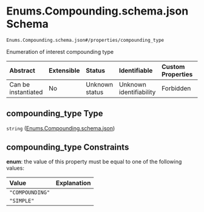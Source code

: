 # Enums.Compounding.schema.json Schema

```txt
Enums.Compounding.schema.json#/properties/compounding_type
```

Enumeration of interest compounding type

| Abstract            | Extensible | Status         | Identifiable            | Custom Properties | Additional Properties | Access Restrictions | Defined In                                                                                    |
| :------------------ | :--------- | :------------- | :---------------------- | :---------------- | :-------------------- | :------------------ | :-------------------------------------------------------------------------------------------- |
| Can be instantiated | No         | Unknown status | Unknown identifiability | Forbidden         | Allowed               | none                | [Convertible.schema.json\*](../schema/objects/Convertible.schema.json "open original schema") |

## compounding_type Type

`string` ([Enums.Compounding.schema.json](convertible-properties-enumscompoundingschemajson.md))

## compounding_type Constraints

**enum**: the value of this property must be equal to one of the following values:

| Value           | Explanation |
| :-------------- | :---------- |
| `"COMPOUNDING"` |             |
| `"SIMPLE"`      |             |
